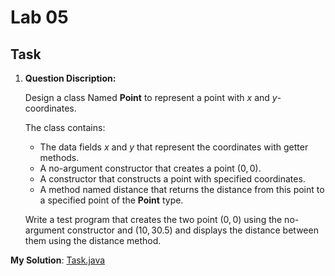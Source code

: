 # Lab 05

## Task

1. **Question Discription:**

    Design a class Named **Point** to represent a point with $x$ and $y$-coordinates.

    The class contains:

      - The data fields $x$ and $y$ that represent the coordinates with getter methods.
      - A no-argument constructor that creates a point $(0, 0)$.
      - A constructor that constructs a point with specified coordinates.
      - A method named distance that returns the distance from this point to a specified point of the **Point** type.

    Write a test program that creates the two point $(0, 0)$ using the no-argument constructor and $(10, 30.5)$ and displays the distance between them using the distance method.

**My Solution**: [Task.java](Task.java)
